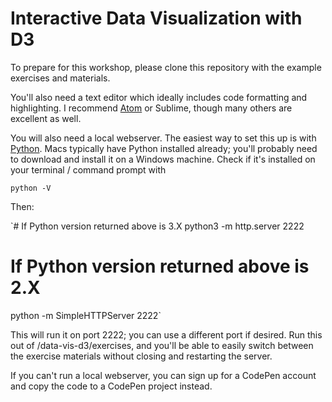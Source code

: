 # Interactive Data Visualization with D3

To prepare for this workshop, please clone this repository with the example exercises and materials.

You'll also need a text editor which ideally includes code formatting and highlighting. I recommend <a href="https://atom.io/">Atom</a> or Sublime, though many others are excellent as well.

You will also need a local webserver. The easiest way to set this up is with <a href="https://www.python.org/downloads/">Python</a>. Macs typically have Python installed already; you'll probably need to download and install it on a Windows machine. Check if it's installed on your terminal / command prompt with

`python -V`

Then:

  `# If Python version returned above is 3.X
  python3 -m http.server 2222
  # If Python version returned above is 2.X
  python -m SimpleHTTPServer 2222`

This will run it on port 2222; you can use a different port if desired. Run this out of /data-vis-d3/exercises, and you'll be able to easily switch between the exercise materials without closing and restarting the server.

If you can't run a local webserver, you can sign up for a CodePen account and copy the code to a CodePen project instead.

